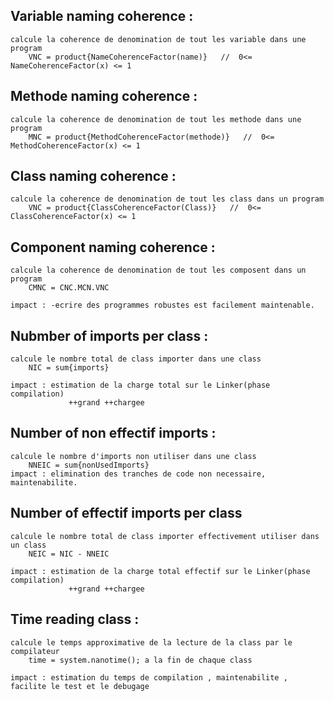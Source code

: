 

## Variable naming coherence :
    calcule la coherence de denomination de tout les variable dans une program
        VNC = product{NameCoherenceFactor(name)}   //  0<= NameCoherenceFactor(x) <= 1

## Methode naming coherence :
    calcule la coherence de denomination de tout les methode dans une program
        MNC = product{MethodCoherenceFactor(methode)}   //  0<= MethodCoherenceFactor(x) <= 1


## Class naming coherence :
    calcule la coherence de denomination de tout les class dans un program
        VNC = product{ClassCoherenceFactor(Class)}   //  0<= ClassCoherenceFactor(x) <= 1


## Component naming coherence :
    calcule la coherence de denomination de tout les composent dans un program
        CMNC = CNC.MCN.VNC

    impact : -ecrire des programmes robustes est facilement maintenable.
## Nubmber of imports per class :
    calcule le nombre total de class importer dans une class
        NIC = sum{imports}

    impact : estimation de la charge total sur le Linker(phase compilation)
                 ++grand ++chargee

## Number of non effectif imports :
    calcule le nombre d'imports non utiliser dans une class
        NNEIC = sum{nonUsedImports}
    impact : elimination des tranches de code non necessaire, maintenabilite.
## Number of effectif imports per class
    calcule le nombre total de class importer effectivement utiliser dans un class
        NEIC = NIC - NNEIC

    impact : estimation de la charge total effectif sur le Linker(phase compilation)
                 ++grand ++chargee

## Time reading class :
    calcule le temps approximative de la lecture de la class par le compilateur
        time = system.nanotime(); a la fin de chaque class

    impact : estimation du temps de compilation , maintenabilite , facilite le test et le debugage
